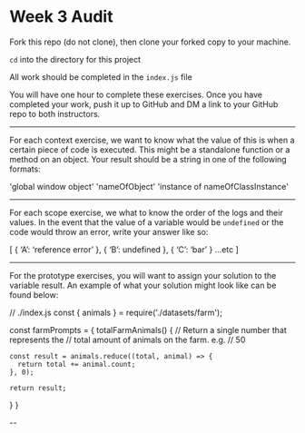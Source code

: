 # Week 3 Audit

 Fork this repo (do not clone), then clone your forked copy to your machine. 

 `cd` into the directory for this project

 All work should be completed in the `index.js` file

You will have one hour to complete these exercises. Once you have completed your work, push it up to GitHub and DM a link to your GitHub repo to both instructors.

---

For each context exercise, we want to know what the value of this is when a certain piece of code is executed. This might be a standalone function or a method on an object. Your result should be a string in one of the following formats:

'global window object'
'nameOfObject'
'instance of nameOfClassInstance'

--- 

For each scope exercise, we what to know the order of the logs and their values. In the event that the value of a variable would be `undefined` or the code would throw an error, write your answer like so:

[
 { ‘A’: ‘reference error’ },
 { ‘B’: undefined },
 { ‘C’: ‘bar’ }
 …etc
]

--- 

For the prototype exercises, you will want to assign your solution to the variable result. An example of what your solution might look like can be found below: 

// ./index.js
const { animals } = require('./datasets/farm');

const farmPrompts = {
  totalFarmAnimals() {
    // Return a single number that represents the
    // total amount of animals on the farm. e.g.
    // 50

    const result = animals.reduce((total, animal) => {
      return total += animal.count;
    }, 0);

    return result;

  }
}

-- 